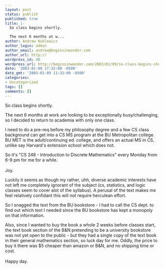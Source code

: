 ```yaml
---
layout: post
status: publish
published: true
title: |-
  So class begins shortly.

  The next 6 months at w...
author: Andrew Kuklewicz
author_login: admin
author_email: andrew@beginsinwonder.com
author_url: http://
wordpress_id: 40
wordpress_url: http://beginsinwonder.com/2003/01/09/so-class-begins-shortlythe-next-6-months-at-w/
date: '2003-01-09 17:32:00 -0500'
date_gmt: '2003-01-09 11:32:00 -0500'
categories:
- Uncategorized
tags: []
comments: []
---
```

<p>So class begins shortly.</p>
<p>The next 6 months at work are looking to be exceptionally busy/challenging, so I decided to return to academia with only one class.  </p>
<p>I need to do a pre-req before my philosophy degree and a few CS class background can get into a CS MS program at the BU Metropolitan college.  BU MET is the adult/continuing ed. college, and offers an actual MS in CS, unlike say Harvard's extension school which does not.</p>
<p>So it's "CS 248 - Introduction to Discrete Mathematics" every Monday from 6-9 pm for me for a while.<br />
<br />Joy. </p>
<p>Luckily it seems as though my rather, uhh, diverse academic interests have not left me completely ignorant of the subject (cs, statistics, and logic classes seem to cover alot of the syllabus).  A perusal of the text makes me feel relatively confidant this will not require herculean effort.</p>
<p>So I snagged the text from the BU bookstore - I had to call the CS dept. to find out which text I needed since the BU bookstore has kept a monopoly on that information.</p>
<p>Also, since I wanted to buy the book a whole 2 weeks before classes start, the text book section of the B&amp;N pretending to be a university bookstore was not yet open to the public - but they had a single copy of the text book in their general mathematics section, so luck day for me.  Oddly, the price to buy it there was $5 cheaper than amazon or B&amp;N, and no shipping time or cost.<br />
<br />Happy day.<br /></p>
